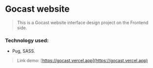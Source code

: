 # Gocast website

> This is a Gocast website interface design project on the Frontend side.

### Technology used:

- Pug, SASS.

> Link demo: [https://gocast.vercel.app](https://gocast.vercel.app)
